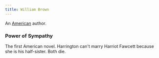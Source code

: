 ```yaml
---
title: William Brown
---
```


An [American](../index.html) author.

### Power of Sympathy

The first American novel. Harrington can't marry Harriot Fawcett because she is his half-sister. Both die.

